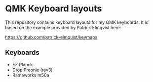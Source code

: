 # QMK Keyboard layouts

This repository contains keyboard layouts for my QMK keyboards. It is based on
the example provided by Patrick Elmqvist here:

https://github.com/patrick-elmquist/keymaps

## Keyboards

* EZ Planck
* Drop Preonic (rev3)
* Ramaworks m50a

